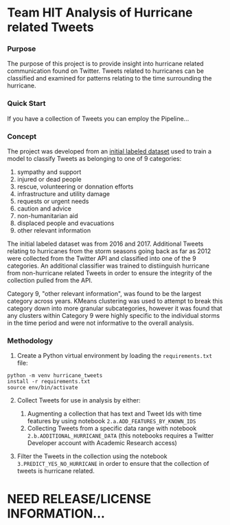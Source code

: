 # Team HIT Analysis of Hurricane related Tweets

### Purpose
The purpose of this project is to provide insight into hurricane related communication found on Twitter. Tweets related to hurricanes can be classified and examined for patterns relating to the time surrounding the hurricane. 

### Quick Start
If you have a collection of Tweets you can employ the Pipeline...

### Concept
The project was developed from an [initial labeled dataset](https://crisisnlp.qcri.org/humaid_dataset.html#) used to train a model to classify Tweets as belonging to one of 9 categories:

1. sympathy and support
2. injured or dead people
3. rescue, volunteering or donnation efforts
4. infrastructure and utility damage
5. requests or urgent needs
6. caution and advice
7. non-humanitarian aid
8. displaced people and evacuations
9. other relevant information

The initial labeled dataset was from 2016 and 2017.  Additional Tweets relating to hurricanes from the storm seasons going back as far as 2012 were collected from the Twitter API and classified into one of the 9 categories. An additional classifier was trained to distiinguish hurricane from non-hurricane related Tweets in order to ensure the integrity of the collection pulled from the API. 

Category 9, "other relevant information", was found to be the largest category across years.  KMeans clustering was used to attempt to break this category down into more granular subcategories, however it was found that any clusters within Category 9 were highly specific to the individual storms in the time period and were not informative to the overall analysis.  

### Methodology
1. Create a Python virtual environment by loading the `requirements.txt` file:

```shell
python -m venv hurricane_tweets
install -r requirements.txt
source env/bin/activate
```

2. Collect Tweets for use in analysis by either:
    1. Augmenting a collection that has text and Tweet Ids with time features by using notebook `2.a.ADD_FEATURES_BY_KNOWN_IDS`
    2. Collecting Tweets from a specific data range with notebook `2.b.ADDITIONAL_HURRICANE_DATA` (this notebooks requires a Twitter Developer account with Academic Research access)

3. Filter the Tweets in the collection using the notebook `3.PREDICT_YES_NO_HURRICANE` in order to ensure that the collection of tweets is hurricane related. 



# NEED RELEASE/LICENSE INFORMATION...
